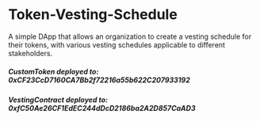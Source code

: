 # Token-Vesting-Schedule
A simple DApp that allows an organization to create a vesting schedule for their tokens, with various vesting schedules applicable to different stakeholders.


##### CustomToken deployed to: 0xCF23CcD7160CA7Bb2f72216a55b622C207933192
##### VestingContract deployed to: 0xfC50Ae26CF1EdEC244dDcD2186ba2A2D857CaAD3